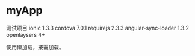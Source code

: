 # myApp

测试项目
ionic               1.3.3 
cordova             7.0.1
requirejs           2.3.3
angular-sync-loader 1.3.2
openlaysers         4+

使用懒加载，按需加载。
